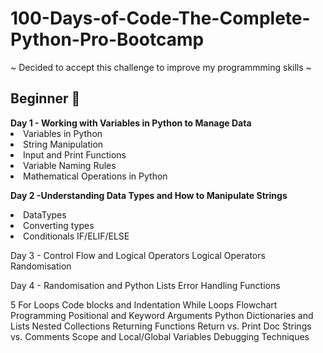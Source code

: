 # 100-Days-of-Code-The-Complete-Python-Pro-Bootcamp
~ Decided to accept this challenge to improve my programmming skills ~

<h2>Beginner 🌱</h2>
 <strong>Day 1 - Working with Variables in Python to Manage Data</strong>

<li>Variables in Python</li>
<li>String Manipulation</li>
<li>Input and Print Functions</li>
<li>Variable Naming Rules</li>
<li>Mathematical Operations in Python


<strong>Day 2 -Understanding Data Types and How to Manipulate Strings</strong>

<li>DataTypes</li>
<li>Converting types</li>
<li>Conditionals IF/ELIF/ELSE</li>



Day 3 - Control Flow and Logical Operators
Logical Operators
Randomisation


Day 4 - Randomisation and Python Lists
Error Handling
Functions

5
For Loops
Code blocks and Indentation
While Loops
Flowchart Programming
Positional and Keyword Arguments
Python Dictionaries and Lists
Nested Collections
Returning Functions
Return vs. Print
Doc Strings vs. Comments
Scope and Local/Global Variables
Debugging Techniques





